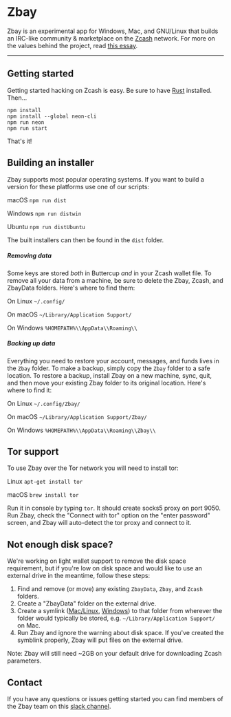 # Zbay

  

Zbay is an experimental app for Windows, Mac, and GNU/Linux that builds an IRC-like community & marketplace on the [Zcash](https://z.cash) network. For more on the values behind the project, read [this essay](https://zbay.app/#why).

----

## Getting started

Getting started hacking on Zcash is easy. Be sure to have [Rust](https://www.rust-lang.org/) installed. Then...
```
npm install
npm install --global neon-cli
npm run neon
npm run start
```

That's it!  

## Building an installer

Zbay supports most popular operating systems. If you want to build a version for these platforms use one of our scripts:

macOS ```npm run dist```

Windows ```npm run distwin```

Ubuntu ```npm run distUbuntu```

The built installers can then be found in the `dist` folder.

##### Removing data

Some keys are stored *both* in Buttercup *and* in your Zcash wallet file. To remove all your data from a machine, be sure to delete the Zbay, Zcash, and ZbayData folders. Here's where to find them:

On Linux ```~/.config/```

On macOS ```~/Library/Application Support/```

On Windows ```%HOMEPATH%\\AppData\\Roaming\\```

##### Backing up data

Everything you need to restore your account, messages, and funds lives in the `Zbay` folder. To make a backup, simply copy the `Zbay` folder to a safe location. To restore a backup, install Zbay on a new machine, sync, quit, and then move your existing Zbay folder to its original location. Here's where to find it:

On Linux ```~/.config/Zbay/```

On macOS ```~/Library/Application Support/Zbay/```

On Windows ```%HOMEPATH%\\AppData\\Roaming\\Zbay\\```

## Tor support

To use Zbay over the Tor network you will need to install tor:

Linux ```apt-get install tor```

macOS ```brew install tor```

Run it in console by typing ```tor```. It should create socks5 proxy on port 9050. Run Zbay, check the "Connect with tor" option on the "enter password" screen, and Zbay will auto-detect the tor proxy and connect to it.

## Not enough disk space?

We're working on light wallet support to remove the disk space requirement, but if you're low on disk space and would like to use an external drive in the meantime, follow these steps:

1. Find and remove (or move) any existing `ZbayData`, `Zbay`, and `Zcash` folders.
1. Create a "ZbayData" folder on the external drive.
1. Create a symlink ([Mac/Linux](https://kb.iu.edu/d/abbe), [Windows](https://www.howtogeek.com/howto/16226/complete-guide-to-symbolic-links-symlinks-on-windows-or-linux/)) to that folder from wherever the folder would typically be stored, e.g. ```~/Library/Application Support/``` on Mac.
1. Run Zbay and ignore the warning about disk space. If you've created the symblink properly, Zbay will put files on the external drive. 

Note: Zbay will still need ~2GB on your default drive for downloading Zcash parameters.

## Contact
If you have any questions or issues getting started you can find members of the Zbay team on this [slack channel](https://join.slack.com/t/zbay/shared_invite/enQtOTE5MTI3OTA1NjE3LTViMWQyMzNkNmViMTZhZmEzYmZhMjg1YTYzNDQ5MmQ2NzU1NDc4ZWY1ZDQ1NjkwNjgwN2NiYmIzZTA2YTJiMDA).
